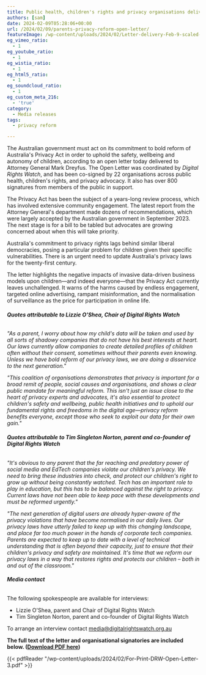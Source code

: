 ```yaml
---
title: Public health, children's rights and privacy organisations deliver open letter to Attorney General calling for bold privacy reform
authors: [sam]
date: 2024-02-09T05:28:06+00:00
url: /2024/02/09/parents-privacy-reform-open-letter/
featureImage: /wp-content/uploads/2024/02/Letter-delivery-Feb-9-scaled-e1707456209331.jpg
eg_vimeo_ratio:
  - 1
eg_youtube_ratio:
  - 1
eg_wistia_ratio:
  - 1
eg_html5_ratio:
  - 1
eg_soundcloud_ratio:
  - 1
eg_custom_meta_216:
  - 'true'
category:
  - Media releases
tags:
  - privacy reform

---
```

The Australian government must act on its commitment to bold reform of Australia's Privacy Act in order to uphold the safety, wellbeing and autonomy of children, according to an open letter today delivered to Attorney General Mark Dreyfus. The Open Letter was coordinated by _Digital Rights Watch_, and has been co-signed by 22 organisations across public health, children's rights, and privacy advocacy. It also has over 800 signatures from members of the public in support.

The Privacy Act has been the subject of a years-long review process, which has involved extensive community engagement. The latest report from the Attorney General's department made dozens of recommendations, which were largely accepted by the Australian government in September 2023. The next stage is for a bill to be tabled but advocates are growing concerned about when this will take priority.

Australia's commitment to privacy rights lags behind similar liberal democracies, posing a particular problem for children given their specific vulnerabilities. There is an urgent need to update Australia's privacy laws for the twenty-first century.

The letter highlights the negative impacts of invasive data-driven business models upon children—and indeed everyone—that the Privacy Act currently leaves unchallenged. It warns of the harms caused by endless engagement, targeted online advertising, rampant misinformation, and the normalisation of surveillance as the price for participation in online life.

###### **Quotes attributable to Lizzie O'Shea, Chair of Digital Rights Watch**

_"As a parent, I worry about how my child's data will be taken and used by all sorts of shadowy companies that do not have his best interests at heart. Our laws currently allow companies to create detailed profiles of children often without their consent, sometimes without their parents even knowing. Unless we have bold reform of our privacy laws, we are doing a disservice to the next generation."_

_"This coalition of organisations demonstrates that privacy is important for a broad remit of people, social causes and organisations, and shows a clear public mandate for meaningful reform. This isn't just an issue close to the heart of privacy experts and advocates, it's also essential to protect children's safety and wellbeing, public health initiatives and to uphold our fundamental rights and freedoms in the digital age—privacy reform benefits everyone, except those who seek to exploit our data for their own gain."_

###### **Quotes attributable to Tim Singleton Norton, parent and co-founder of Digital Rights Watch**

_"It's obvious to any parent that the far reaching and predatory power of social media and EdTech companies violate our children's privacy. We need to bring these industries into check, and protect our children's right to grow up without being constantly watched. Tech has an important role to play in education, but this has to be balanced against the right to privacy. Current laws have not been able to keep pace with these developments and must be reformed urgently."_

_"The next generation of digital users are already hyper-aware of the privacy violations that have become normalised in our daily lives. Our privacy laws have utterly failed to keep up with this changing landscape, and place far too much power in the hands of corporate tech companies. Parents are expected to keep up to date with a level of technical understanding that is often beyond their capacity, just to ensure that their children's privacy and safety are maintained. It's time that we reform our privacy laws in a way that restores rights and protects our children &#8211; both in and out of the classroom."_

###### **Media contact**

The following spokespeople are available for interviews:

  * Lizzie O'Shea, parent and Chair of Digital Rights Watch
  * Tim Singleton Norton, parent and co-founder of Digital Rights Watch

To arrange an interview contact media@digitalrightswatch.org.au

**The full text of the letter and organisational signatories are included below. (<span style="text-decoration: underline;"><a href="/wp-content/uploads/2024/02/For-Print-DRW-Open-Letter-3.pdf" target="_blank" rel="noreferrer noopener">Download PDF here</a></span>)**

{{< pdfReader "/wp-content/uploads/2024/02/For-Print-DRW-Open-Letter-3.pdf" >}}
